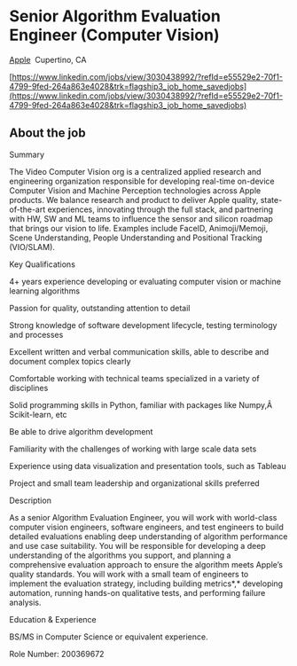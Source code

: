 
# Senior Algorithm Evaluation Engineer (Computer Vision)

[Apple](https://www.linkedin.com/company/apple/life/)  Cupertino, CA

[https://www.linkedin.com/jobs/view/3030438992/?refId=e55529e2-70f1-4799-9fed-264a863e4028&trk=flagship3_job_home_savedjobs](https://www.linkedin.com/jobs/view/3030438992/?refId=e55529e2-70f1-4799-9fed-264a863e4028&trk=flagship3_job_home_savedjobs)

## About the job

  
Summary  
  
The Video Computer Vision org is a centralized applied research and engineering organization responsible for developing real-time on-device Computer Vision and Machine Perception technologies across Apple products. We balance research and product to deliver Apple quality, state-of-the-art experiences, innovating through the full stack, and partnering with HW, SW and ML teams to influence the sensor and silicon roadmap that brings our vision to life. Examples include FaceID, Animoji/Memoji, Scene Understanding, People Understanding and Positional Tracking (VIO/SLAM).  
  
Key Qualifications  
  
4+ years experience developing or evaluating computer vision or machine learning algorithms  
  
Passion for quality, outstanding attention to detail  
  
Strong knowledge of software development lifecycle, testing terminology and processes  
  
Excellent written and verbal communication skills, able to describe and document complex topics clearly  
  
Comfortable working with technical teams specialized in a variety of disciplines  
  
Solid programming skills in Python, familiar with packages like Numpy,Â Scikit-learn, etc  
  
Be able to drive algorithm development  
  
Familiarity with the challenges of working with large scale data sets  
  
Experience using data visualization and presentation tools, such as Tableau  
  
Project and small team leadership and organizational skills preferred  
  
Description  
  
As a senior Algorithm Evaluation Engineer, you will work with world-class computer vision engineers, software engineers, and test engineers to build detailed evaluations enabling deep understanding of algorithm performance and use case suitability. You will be responsible for developing a deep understanding of the algorithms you support, and planning a comprehensive evaluation approach to ensure the algorithm meets Apple’s quality standards. You will work with a small team of engineers to implement the evaluation strategy, including building metrics*,* developing automation, running hands-on qualitative tests, and performing failure analysis.  
  
Education & Experience  
  
BS/MS in Computer Science or equivalent experience.  
  
Role Number: 200369672
